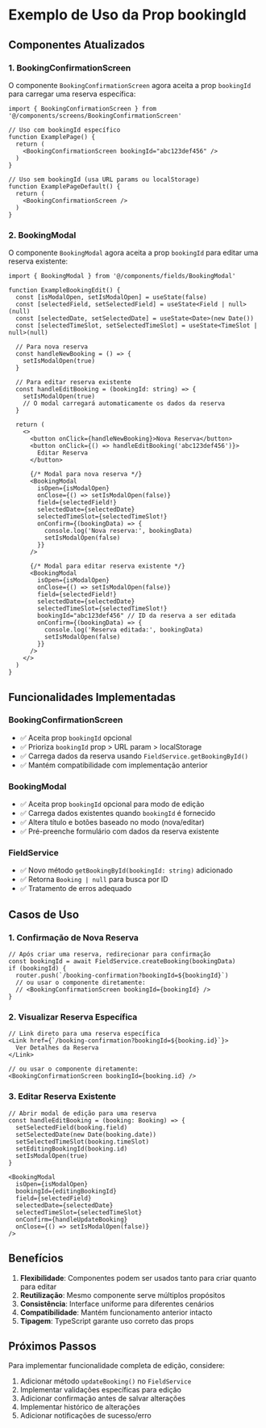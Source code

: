 # Exemplo de Uso da Prop bookingId

## Componentes Atualizados

### 1. BookingConfirmationScreen

O componente `BookingConfirmationScreen` agora aceita a prop `bookingId` para carregar uma reserva específica:

```tsx
import { BookingConfirmationScreen } from '@/components/screens/BookingConfirmationScreen'

// Uso com bookingId específico
function ExamplePage() {
  return (
    <BookingConfirmationScreen bookingId="abc123def456" />
  )
}

// Uso sem bookingId (usa URL params ou localStorage)
function ExamplePageDefault() {
  return (
    <BookingConfirmationScreen />
  )
}
```

### 2. BookingModal

O componente `BookingModal` agora aceita a prop `bookingId` para editar uma reserva existente:

```tsx
import { BookingModal } from '@/components/fields/BookingModal'

function ExampleBookingEdit() {
  const [isModalOpen, setIsModalOpen] = useState(false)
  const [selectedField, setSelectedField] = useState<Field | null>(null)
  const [selectedDate, setSelectedDate] = useState<Date>(new Date())
  const [selectedTimeSlot, setSelectedTimeSlot] = useState<TimeSlot | null>(null)

  // Para nova reserva
  const handleNewBooking = () => {
    setIsModalOpen(true)
  }

  // Para editar reserva existente
  const handleEditBooking = (bookingId: string) => {
    setIsModalOpen(true)
    // O modal carregará automaticamente os dados da reserva
  }

  return (
    <>
      <button onClick={handleNewBooking}>Nova Reserva</button>
      <button onClick={() => handleEditBooking('abc123def456')}>
        Editar Reserva
      </button>

      {/* Modal para nova reserva */}
      <BookingModal
        isOpen={isModalOpen}
        onClose={() => setIsModalOpen(false)}
        field={selectedField!}
        selectedDate={selectedDate}
        selectedTimeSlot={selectedTimeSlot!}
        onConfirm={(bookingData) => {
          console.log('Nova reserva:', bookingData)
          setIsModalOpen(false)
        }}
      />

      {/* Modal para editar reserva existente */}
      <BookingModal
        isOpen={isModalOpen}
        onClose={() => setIsModalOpen(false)}
        field={selectedField!}
        selectedDate={selectedDate}
        selectedTimeSlot={selectedTimeSlot!}
        bookingId="abc123def456" // ID da reserva a ser editada
        onConfirm={(bookingData) => {
          console.log('Reserva editada:', bookingData)
          setIsModalOpen(false)
        }}
      />
    </>
  )
}
```

## Funcionalidades Implementadas

### BookingConfirmationScreen
- ✅ Aceita prop `bookingId` opcional
- ✅ Prioriza `bookingId` prop > URL param > localStorage
- ✅ Carrega dados da reserva usando `FieldService.getBookingById()`
- ✅ Mantém compatibilidade com implementação anterior

### BookingModal
- ✅ Aceita prop `bookingId` opcional para modo de edição
- ✅ Carrega dados existentes quando `bookingId` é fornecido
- ✅ Altera título e botões baseado no modo (nova/editar)
- ✅ Pré-preenche formulário com dados da reserva existente

### FieldService
- ✅ Novo método `getBookingById(bookingId: string)` adicionado
- ✅ Retorna `Booking | null` para busca por ID
- ✅ Tratamento de erros adequado

## Casos de Uso

### 1. Confirmação de Nova Reserva
```tsx
// Após criar uma reserva, redirecionar para confirmação
const bookingId = await FieldService.createBooking(bookingData)
if (bookingId) {
  router.push(`/booking-confirmation?bookingId=${bookingId}`)
  // ou usar o componente diretamente:
  // <BookingConfirmationScreen bookingId={bookingId} />
}
```

### 2. Visualizar Reserva Específica
```tsx
// Link direto para uma reserva específica
<Link href={`/booking-confirmation?bookingId=${booking.id}`}>
  Ver Detalhes da Reserva
</Link>

// ou usar o componente diretamente:
<BookingConfirmationScreen bookingId={booking.id} />
```

### 3. Editar Reserva Existente
```tsx
// Abrir modal de edição para uma reserva
const handleEditBooking = (booking: Booking) => {
  setSelectedField(booking.field)
  setSelectedDate(new Date(booking.date))
  setSelectedTimeSlot(booking.timeSlot)
  setEditingBookingId(booking.id)
  setIsModalOpen(true)
}

<BookingModal
  isOpen={isModalOpen}
  bookingId={editingBookingId}
  field={selectedField}
  selectedDate={selectedDate}
  selectedTimeSlot={selectedTimeSlot}
  onConfirm={handleUpdateBooking}
  onClose={() => setIsModalOpen(false)}
/>
```

## Benefícios

1. **Flexibilidade**: Componentes podem ser usados tanto para criar quanto para editar
2. **Reutilização**: Mesmo componente serve múltiplos propósitos
3. **Consistência**: Interface uniforme para diferentes cenários
4. **Compatibilidade**: Mantém funcionamento anterior intacto
5. **Tipagem**: TypeScript garante uso correto das props

## Próximos Passos

Para implementar funcionalidade completa de edição, considere:

1. Adicionar método `updateBooking()` no `FieldService`
2. Implementar validações específicas para edição
3. Adicionar confirmação antes de salvar alterações
4. Implementar histórico de alterações
5. Adicionar notificações de sucesso/erro